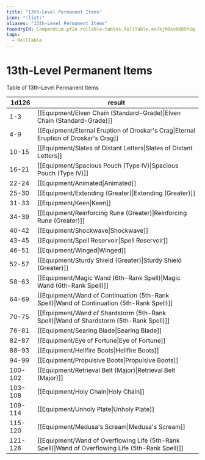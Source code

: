```yaml
---
title: "13th-Level Permanent Items"
icon: ":list:"
aliases: "13th-Level Permanent Items"
foundryId: Compendium.pf2e.rollable-tables.RollTable.eo7kjM8xv6KD5h5q
tags:
  - RollTable
---
```


# 13th-Level Permanent Items
<p>Table of 13th-Level Permanent Items</p>

| 1d126 | result |
|------|--------|
| 1-3 | [[Equipment/Elven Chain (Standard-Grade)\|Elven Chain (Standard-Grade)]] |
| 4-9 | [[Equipment/Eternal Eruption of Droskar's Crag\|Eternal Eruption of Droskar's Crag]] |
| 10-15 | [[Equipment/Slates of Distant Letters\|Slates of Distant Letters]] |
| 16-21 | [[Equipment/Spacious Pouch (Type IV)\|Spacious Pouch (Type IV)]] |
| 22-24 | [[Equipment/Animated\|Animated]] |
| 25-30 | [[Equipment/Extending (Greater)\|Extending (Greater)]] |
| 31-33 | [[Equipment/Keen\|Keen]] |
| 34-39 | [[Equipment/Reinforcing Rune (Greater)\|Reinforcing Rune (Greater)]] |
| 40-42 | [[Equipment/Shockwave\|Shockwave]] |
| 43-45 | [[Equipment/Spell Reservoir\|Spell Reservoir]] |
| 46-51 | [[Equipment/Winged\|Winged]] |
| 52-57 | [[Equipment/Sturdy Shield (Greater)\|Sturdy Shield (Greater)]] |
| 58-63 | [[Equipment/Magic Wand (6th-Rank Spell)\|Magic Wand (6th-Rank Spell)]] |
| 64-69 | [[Equipment/Wand of Continuation (5th-Rank Spell)\|Wand of Continuation (5th-Rank Spell)]] |
| 70-75 | [[Equipment/Wand of Shardstorm (5th-Rank Spell)\|Wand of Shardstorm (5th-Rank Spell)]] |
| 76-81 | [[Equipment/Searing Blade\|Searing Blade]] |
| 82-87 | [[Equipment/Eye of Fortune\|Eye of Fortune]] |
| 88-93 | [[Equipment/Hellfire Boots\|Hellfire Boots]] |
| 94-99 | [[Equipment/Propulsive Boots\|Propulsive Boots]] |
| 100-102 | [[Equipment/Retrieval Belt (Major)\|Retrieval Belt (Major)]] |
| 103-108 | [[Equipment/Holy Chain\|Holy Chain]] |
| 109-114 | [[Equipment/Unholy Plate\|Unholy Plate]] |
| 115-120 | [[Equipment/Medusa's Scream\|Medusa's Scream]] |
| 121-126 | [[Equipment/Wand of Overflowing Life (5th-Rank Spell)\|Wand of Overflowing Life (5th-Rank Spell)]] |
